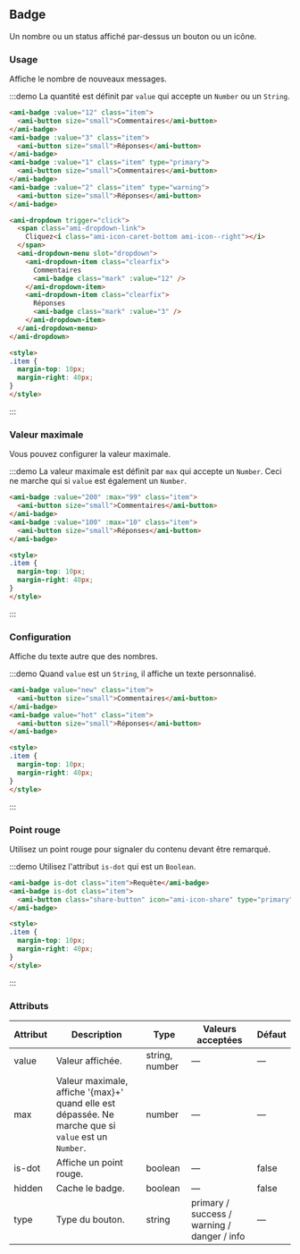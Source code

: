 ## Badge

Un nombre ou un status affiché par-dessus un bouton ou un icône.

### Usage

Affiche le nombre de nouveaux messages.

:::demo La quantité est définit par `value` qui accepte un `Number` ou un `String`.

```html
<ami-badge :value="12" class="item">
  <ami-button size="small">Commentaires</ami-button>
</ami-badge>
<ami-badge :value="3" class="item">
  <ami-button size="small">Réponses</ami-button>
</ami-badge>
<ami-badge :value="1" class="item" type="primary">
  <ami-button size="small">Commentaires</ami-button>
</ami-badge>
<ami-badge :value="2" class="item" type="warning">
  <ami-button size="small">Réponses</ami-button>
</ami-badge>

<ami-dropdown trigger="click">
  <span class="ami-dropdown-link">
    Cliquez<i class="ami-icon-caret-bottom ami-icon--right"></i>
  </span>
  <ami-dropdown-menu slot="dropdown">
    <ami-dropdown-item class="clearfix">
      Commentaires
      <ami-badge class="mark" :value="12" />
    </ami-dropdown-item>
    <ami-dropdown-item class="clearfix">
      Réponses
      <ami-badge class="mark" :value="3" />
    </ami-dropdown-item>
  </ami-dropdown-menu>
</ami-dropdown>

<style>
.item {
  margin-top: 10px;
  margin-right: 40px;
}
</style>
```
:::

### Valeur maximale

Vous pouvez configurer la valeur maximale.

:::demo La valeur maximale est définit par `max` qui accepte un `Number`. Ceci ne marche qui si `value` est également un `Number`.

```html
<ami-badge :value="200" :max="99" class="item">
  <ami-button size="small">Commentaires</ami-button>
</ami-badge>
<ami-badge :value="100" :max="10" class="item">
  <ami-button size="small">Réponses</ami-button>
</ami-badge>

<style>
.item {
  margin-top: 10px;
  margin-right: 40px;
}
</style>
```
:::

### Configuration

Affiche du texte autre que des nombres.

:::demo Quand `value` est un `String`, il affiche un texte personnalisé.

```html
<ami-badge value="new" class="item">
  <ami-button size="small">Commentaires</ami-button>
</ami-badge>
<ami-badge value="hot" class="item">
  <ami-button size="small">Réponses</ami-button>
</ami-badge>

<style>
.item {
  margin-top: 10px;
  margin-right: 40px;
}
</style>
```
:::

### Point rouge

Utilisez un point rouge pour signaler du contenu devant être remarqué.

:::demo Utilisez l'attribut `is-dot` qui est un `Boolean`.

```html
<ami-badge is-dot class="item">Requète</ami-badge>
<ami-badge is-dot class="item">
  <ami-button class="share-button" icon="ami-icon-share" type="primary"></ami-button>
</ami-badge>

<style>
.item {
  margin-top: 10px;
  margin-right: 40px;
}
</style>
```
:::

### Attributs

| Attribut     | Description     | Type            | Valeurs acceptées       | Défaut |
|-------------  |---------------- |---------------- |---------------------- |-------- |
| value         | Valeur affichée.   | string, number  |          —            |    —    |
| max           |  Valeur maximale, affiche '{max}+' quand elle est dépassée. Ne marche que si `value` est un `Number`.   | number  |         —              |     —    |
| is-dot        | Affiche un point rouge. | boolean   |    —           |  false  |
| hidden        | Cache le badge.    | boolean         |          —            |  false  |
| type          | Type du bouton.     | string          | primary / success / warning / danger / info |   —  |
